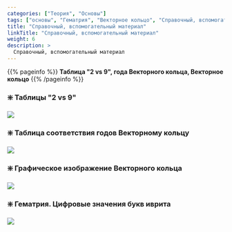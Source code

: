 ```yaml
---
categories: ["Теория", "Основы"]
tags: ["основы", "Гематрия", "Векторное кольцо", "Справочный, вспомогательный материал"]
title: "Справочный, вспомогательный материал"
linkTitle: "Справочный, вспомогательный материал"
weight: 6
description: >
  Справочный, вспомогательный материал
---
```

<!-- Yandex.Metrika counter -->
<script type="text/javascript" >
   (function(m,e,t,r,i,k,a){m[i]=m[i]||function(){(m[i].a=m[i].a||[]).push(arguments)};
   m[i].l=1*new Date();k=e.createElement(t),a=e.getElementsByTagName(t)[0],k.async=1,k.src=r,a.parentNode.insertBefore(k,a)})
   (window, document, "script", "https://mc.yandex.ru/metrika/tag.js", "ym");

   ym(87588277, "init", {
        clickmap:true,
        trackLinks:true,
        accurateTrackBounce:true
   });
</script>
<noscript><div><img src="https://mc.yandex.ru/watch/87588277" style="position:absolute; left:-9999px;" alt="" /></div></noscript>
<!-- /Yandex.Metrika counter -->

{{% pageinfo %}}
**Таблица "2 vs 9", года Векторного кольца, Векторное кольцо**
{{% /pageinfo %}}


<style>
   .scale {
    transition: 0.5s; /* Время эффекта */
   }
   .scale:hover {
    transform: scale(1.1); /* Увеличиваем масштаб и сдвигаем вправо*/
     }
</style>


### ❇️ Таблицы "2 vs 9"

<a href="/Tablica-2-vs-9.jpg" data-fancybox="gallery" data-caption="Таблица «2 VS 9»"><img class="scale" src="/Tablica-2-vs-9.jpg" /></a>

### ❇️ Таблица соответствия годов Векторному кольцу

<a href="/goda-vk.png" data-fancybox="gallery" data-caption="Таблица соответствия годов Векторному кольцу"><img class="scale" src="/goda-vk.png" /></a>

### ❇️ Графическое изображение Векторного кольца

<a href="/ris1-vectorn-kolco.png" data-fancybox="gallery" data-caption="Векторное кольцо"><img class="scale" src="/ris1-vectorn-kolco.png" /></a>

### ❇️ Гематрия. Цифровые значения букв иврита

<a href="/Alef-Bet.jpg" data-fancybox="gallery" data-caption="Гематрия. Цифровые значения букв"><img class="scale" src="/Alef-Bet.jpg" /></a>
